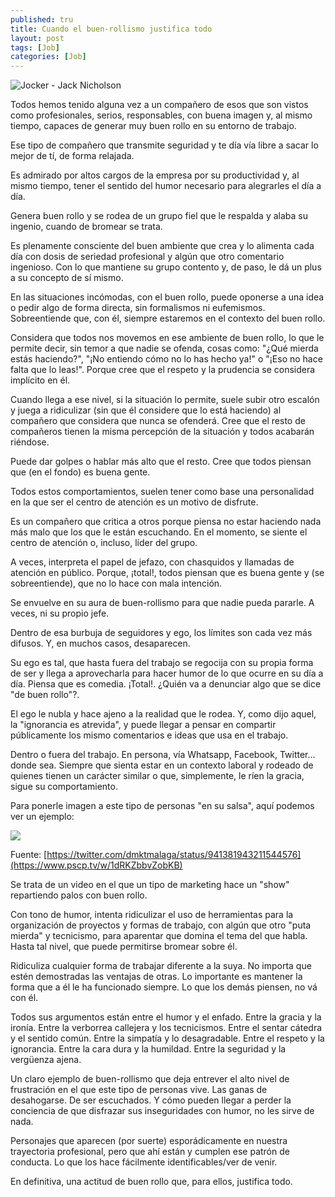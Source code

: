 ```yaml
---
published: tru
title: Cuando el buen-rollismo justifica todo
layout: post
tags: [Job]
categories: [Job]
---
```


![Jocker - Jack Nicholson](https://i.ytimg.com/vi/G0XECOpb2qE/maxresdefault.jpg)

Todos hemos tenido alguna vez a un compa&ntilde;ero de esos que son vistos como profesionales, serios, responsables, con buena imagen y, al mismo tiempo, capaces de generar muy buen rollo en su entorno de trabajo.

Ese tipo de compa&ntilde;ero que transmite seguridad y te d&iacute;a v&iacute;a libre a sacar lo mejor de t&iacute;, de forma relajada.

Es admirado por altos cargos de la empresa por su productividad y, al mismo tiempo, tener el sentido del humor necesario para alegrarles el d&iacute;a a d&iacute;a.

Genera buen rollo y se rodea de un grupo fiel que le respalda y alaba su ingenio, cuando de bromear se trata.

Es plenamente consciente del buen ambiente que crea y lo alimenta cada d&iacute;a con dosis de seriedad profesional y alg&uacute;n que otro comentario ingenioso. Con lo que mantiene su grupo contento y, de paso, le d&aacute; un plus a su concepto de s&iacute; mismo.

En las situaciones inc&oacute;modas, con el buen rollo, puede oponerse a una idea o pedir algo de forma directa, sin formalismos ni eufemismos. Sobreentiende que, con &eacute;l, siempre estaremos en el contexto del buen rollo.

Considera que todos nos movemos en ese ambiente de buen rollo, lo que le permite decir, sin temor a que nadie se ofenda, cosas como: "&iquest;Qu&eacute; mierda est&aacute;s haciendo?", "&iexcl;No entiendo c&oacute;mo no lo has hecho ya!" o "&iexcl;Eso no hace falta que lo leas!". Porque cree que el respeto y la prudencia se considera impl&iacute;cito en &eacute;l.

Cuando llega a ese nivel, si la situaci&oacute;n lo permite, suele subir otro escal&oacute;n y juega a ridiculizar (sin que &eacute;l considere que lo est&aacute; haciendo) al compa&ntilde;ero que considera que nunca se ofender&aacute;. Cree que el resto de compa&ntilde;eros tienen la misma percepci&oacute;n de la situaci&oacute;n y todos acabar&aacute;n ri&eacute;ndose.

Puede dar golpes o hablar m&aacute;s alto que el resto. Cree que todos piensan que (en el fondo) es buena gente.

Todos estos comportamientos, suelen tener como base una personalidad en la que ser el centro de atenci&oacute;n es un motivo de disfrute.

Es un compa&ntilde;ero que critica a otros porque piensa no estar haciendo nada m&aacute;s malo que los que le est&aacute;n escuchando. En el momento, se siente el centro de atenci&oacute;n o, incluso, l&iacute;der del grupo.

A veces, interpreta el papel de jefazo, con chasquidos y llamadas de atenci&oacute;n en p&uacute;blico. Porque, &iexcl;total!, todos piensan que es buena gente y (se sobreentiende), que no lo hace con mala intenci&oacute;n.

Se envuelve en su aura de buen-rollismo para que nadie pueda pararle. A veces, ni su propio jefe.

Dentro de esa burbuja de seguidores y ego, los l&iacute;mites son cada vez m&aacute;s difusos. Y, en muchos casos, desaparecen.

Su ego es tal, que hasta fuera del trabajo se regocija con su propia forma de ser y llega a aprovecharla para hacer humor de lo que ocurre en su d&iacute;a a d&iacute;a. Piensa que es comedia. &iexcl;Total!. &iquest;Qui&eacute;n va a denunciar algo que se dice "de buen rollo"?.

El ego le nubla y hace ajeno a la realidad que le rodea. Y, como dijo aquel, la "ignorancia es atrevida", y puede llegar a pensar en compartir p&uacute;blicamente los mismo comentarios e ideas que usa en el trabajo.

Dentro o fuera del trabajo. En persona, v&iacute;a Whatsapp, Facebook, Twitter&hellip; donde sea. Siempre que sienta estar en un contexto laboral y rodeado de quienes tienen un car&aacute;cter similar o que, simplemente, le r&iacute;en la gracia, sigue su comportamiento.

Para ponerle imagen a este tipo de personas "en su salsa", aqu&iacute; podemos ver un ejemplo:

[![](https://lh4.googleusercontent.com/VDmJimvysfwohF87XL2FseeDIdosJ0kT3tetlDyFj34trHqVkY7r8Nn2F-9Nzt1stsewKHCsAtDkd8uYgUUJ=w1920-h942)](https://drive.google.com/open?id=17jblR5j23YGnR-tM23ID-uSDjF18uBlS)

Fuente: [https://twitter.com/dmktmalaga/status/941381943211544576](https://www.pscp.tv/w/1dRKZbbvZobKB)

Se trata de un video en el que un tipo de marketing hace un "show" repartiendo palos con buen rollo.

Con tono de humor, intenta ridiculizar el uso de herramientas para la organizaci&oacute;n de proyectos y formas de trabajo, con alg&uacute;n que otro "puta mierda" y tecnicismo, para aparentar que domina el tema del que habla. Hasta tal nivel, que puede permitirse bromear sobre &eacute;l.

Ridiculiza cualquier forma de trabajar diferente a la suya. No importa que est&eacute;n demostradas las ventajas de otras. Lo importante es mantener la forma que a &eacute;l le ha funcionado siempre. Lo que los dem&aacute;s piensen, no v&aacute; con &eacute;l.

Todos sus argumentos est&aacute;n entre el humor y el enfado. Entre la gracia y la iron&iacute;a. Entre la verborrea callejera y los tecnicismos. Entre el sentar c&aacute;tedra y el sentido com&uacute;n. Entre la simpat&iacute;a y lo desagradable. Entre el respeto y la ignorancia. Entre la cara dura y la humildad. Entre la seguridad y la verg&uuml;enza ajena.

Un claro ejemplo de buen-rollismo que deja entrever el alto nivel de frustraci&oacute;n en el que este tipo de personas vive. Las ganas de desahogarse. De ser escuchados. Y c&oacute;mo pueden llegar a perder la conciencia de que disfrazar sus inseguridades con humor, no les sirve de nada.

Personajes que aparecen (por suerte) espor&aacute;dicamente en nuestra trayectoria profesional, pero que ah&iacute; est&aacute;n y cumplen ese patr&oacute;n de conducta. Lo que los hace f&aacute;cilmente identificables/ver de venir.

En definitiva, una actitud de buen rollo que, para ellos, justifica todo.
